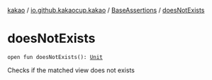 [kakao](../../index.md) / [io.github.kakaocup.kakao](../index.md) / [BaseAssertions](index.md) / [doesNotExists](.)

# doesNotExists

`open fun doesNotExists(): `[`Unit`](https://kotlinlang.org/api/latest/jvm/stdlib/kotlin/-unit/index.html)

Checks if the matched view does not exists


